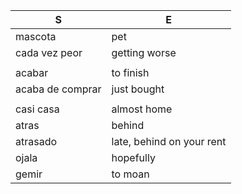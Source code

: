 
| S | E |
| - | - |
| mascota | pet |
| cada vez peor | getting worse |
| | |
| acabar | to finish |
| acaba de comprar | just bought |
| | |
| casi casa | almost home |
| atras | behind |
| atrasado | late, behind on your rent |
| ojala | hopefully |
| gemir | to moan |
